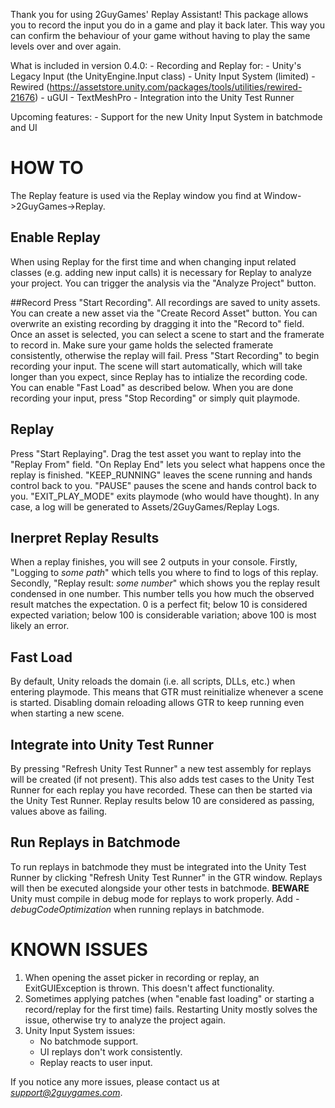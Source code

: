 Thank you for using 2GuyGames' Replay Assistant! This package allows you to record the input you do in a game and play it back later. This way you can confirm the behaviour of your game without having to play the same levels over and over again.

What is included in version 0.4.0:
	- Recording and Replay for:
		- Unity's Legacy Input (the UnityEngine.Input class)
		- Unity Input System (limited)
		- Rewired (https://assetstore.unity.com/packages/tools/utilities/rewired-21676)
		- uGUI
		- TextMeshPro
	- Integration into the Unity Test Runner

Upcoming features:
	- Support for the new Unity Input System in batchmode and UI


# HOW TO
The Replay feature is used via the Replay window you find at Window->2GuyGames->Replay.

## Enable Replay
When using Replay for the first time and when changing input related classes (e.g. adding new input calls) it is necessary for Replay to analyze your project. You can trigger the analysis via the "Analyze Project" button.

##Record
Press "Start Recording". All recordings are saved to unity assets. You can create a new asset via the "Create Record Asset" button. You can overwrite an existing recording by dragging it into the "Record to" field. Once an asset is selected, you can select a scene to start and the framerate to record in. Make sure your game holds the selected framerate consistently, otherwise the replay will fail. Press "Start Recording" to begin recording your input. The scene will start automatically, which will take longer than you expect, since Replay has to intialize the recording code. You can enable "Fast Load" as described below. When you are done recording your input, press "Stop Recording" or simply quit playmode.
 
## Replay
Press "Start Replaying". Drag the test asset you want to replay into the "Replay From" field. "On Replay End" lets you select what happens once the replay is finished. "KEEP_RUNNING" leaves the scene running and hands control back to you. "PAUSE" pauses the scene and hands control back to you. "EXIT_PLAY_MODE" exits playmode (who would have thought). In any case, a log will be generated to Assets/2GuyGames/Replay Logs.

## Inerpret Replay Results
When a replay finishes, you will see 2 outputs in your console. Firstly, "Logging to *some path*" which tells you where to find to logs of this replay. Secondly, "Replay result: *some number*" which shows you the replay result condensed in one number. This number tells you how much the observed result matches the expectation. 0 is a perfect fit; below 10 is considered expected variation; below 100 is considerable variation; above 100 is most likely an error.

## Fast Load
By default, Unity reloads the domain (i.e. all scripts, DLLs, etc.) when entering playmode. This means that GTR must reinitialize whenever a scene is started. Disabling domain reloading allows GTR to keep running even when starting a new scene.

## Integrate into Unity Test Runner
By pressing "Refresh Unity Test Runner" a new test assembly for replays will be created (if not present). This also adds test cases to the Unity Test Runner for each replay you have recorded. These can then be started via the Unity Test Runner. Replay results below 10 are considered as passing, values above as failing.

## Run Replays in Batchmode
To run replays in batchmode they must be integrated into the Unity Test Runner by clicking "Refresh Unity Test Runner" in the GTR window. Replays will then be executed alongside your other tests in batchmode. **BEWARE** Unity must compile in debug mode for replays to work properly. Add *-debugCodeOptimization* when running replays in batchmode.

# KNOWN ISSUES
1. When opening the asset picker in recording or replay, an ExitGUIException is thrown. This doesn't affect functionality.
2. Sometimes applying patches (when "enable fast loading" or starting a record/replay for the first time) fails. Restarting Unity mostly solves the issue, otherwise try to analyze the project again.
3. Unity Input System issues:
	- No batchmode support.
	- UI replays don't work consistently.
	- Replay reacts to user input.

If you notice any more issues, please contact us at *support@2guygames.com*.